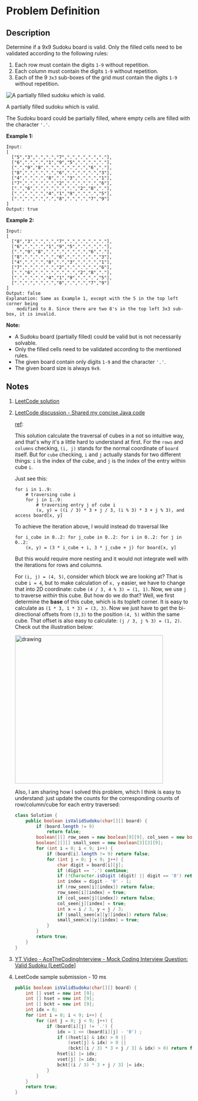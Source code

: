 # Problem Definition

## Description

Determine if a 9x9 Sudoku board is valid. Only the filled cells need to be validated according to the following rules:

1. Each row must contain the digits `1-9` without repetition.
2. Each column must contain the digits `1-9` without repetition.
3. Each of the 9 `3x3` sub-boxes of the grid must contain the digits `1-9` without repetition.

![A partially filled sudoku which is valid.](https://upload.wikimedia.org/wikipedia/commons/thumb/f/ff/Sudoku-by-L2G-20050714.svg/250px-Sudoku-by-L2G-20050714.svg.png)

A partially filled sudoku which is valid.

The Sudoku board could be partially filled, where empty cells are filled with the character `'.'`.

**Example 1:**

```plaintext
Input:
[
  ["5","3",".",".","7",".",".",".","."],
  ["6",".",".","1","9","5",".",".","."],
  [".","9","8",".",".",".",".","6","."],
  ["8",".",".",".","6",".",".",".","3"],
  ["4",".",".","8",".","3",".",".","1"],
  ["7",".",".",".","2",".",".",".","6"],
  [".","6",".",".",".",".","2","8","."],
  [".",".",".","4","1","9",".",".","5"],
  [".",".",".",".","8",".",".","7","9"]
]
Output: true
```

**Example 2:**

```plaintext
Input:
[
  ["8","3",".",".","7",".",".",".","."],
  ["6",".",".","1","9","5",".",".","."],
  [".","9","8",".",".",".",".","6","."],
  ["8",".",".",".","6",".",".",".","3"],
  ["4",".",".","8",".","3",".",".","1"],
  ["7",".",".",".","2",".",".",".","6"],
  [".","6",".",".",".",".","2","8","."],
  [".",".",".","4","1","9",".",".","5"],
  [".",".",".",".","8",".",".","7","9"]
]
Output: false
Explanation: Same as Example 1, except with the 5 in the top left corner being
    modified to 8. Since there are two 8's in the top left 3x3 sub-box, it is invalid.
```

**Note:**

* A Sudoku board (partially filled) could be valid but is not necessarily solvable.
* Only the filled cells need to be validated according to the mentioned rules.
* The given board contain only digits `1-9` and the character `'.'`.
* The given board size is always `9x9`.

## Notes

1. [LeetCode solution](https://leetcode.com/problems/valid-sudoku/solution/)
1. [LeetCode discussion - Shared my concise Java code](https://leetcode.com/problems/valid-sudoku/discuss/15450/Shared-my-concise-Java-code/146624)

    [ref](https://leetcode.com/problems/valid-sudoku/discuss/15450/Shared-my-concise-Java-code/115466):

    This solution calculate the traversal of cubes in a not so intuitive way, and that's why it's a little hard to understand at first. For the `rows` and `columns` checking, `(i, j)` stands for the normal coordinate of `board` itself. But for `cube` checking, `i` and `j` actually stands for two different things: `i` is the index of the cube, and `j` is the index of the entry within cube `i`.

    Just see this:

    ```plaintext
    for i in 1..9:
        # traversing cube i
        for j in 1..9:
            # traversing entry j of cube i
            (x, y) = ((i / 3) * 3 + j / 3, (i % 3) * 3 + j % 3), and access board[x, y]
    ```

    To achieve the iteration above, I would instead do traversal like

    ```plaintext
    for i_cube in 0..2: for j_cube in 0..2: for i in 0..2: for j in 0..2:
        (x, y) = (3 * i_cube + i, 3 * j_cube + j) for board[x, y]
    ```

    But this would require more nesting and it would not integrate well with the iterations for rows and columns.

    For `(i, j) = (4, 5)`, consider which block we are looking at? That is cube `i = 4`, but to make calculation of `x, y` easier, we have to change that into 2D coordinate: cube `(4 / 3, 4 % 3) = (1, 1)`. Now, we use `j` to traverse *within* this cube. But how do we do that? Well, we first determine the **base** of this cube, which is its topleft corner. It is easy to calculate as `(1 * 3, 1 * 3) = (3, 3)`. Now we just have to get the bi-directional offsets from `(3,3)` to the position `(4, 5)` within the same cube. That offset is also easy to calculate: `(j / 3, j % 3) = (1, 2)`. Check out the illustration below:

    <img src="http://i63.tinypic.com/21jponl.png" alt="drawing" width="400px" height="400px"/>

    Also, I am sharing how I solved this problem, which I think is easy to understand: just update the counts for the corresponding counts of row/column/cube for each entry traversed:

    ```java
    class Solution {
        public boolean isValidSudoku(char[][] board) {
            if (board.length != 9)
                return false;
            boolean[][] row_seen = new boolean[9][9], col_seen = new boolean[9][9];
            boolean[][][] small_seen = new boolean[3][3][9];
            for (int i = 0; i < 9; i++) {
                if (board[i].length != 9) return false;
                for (int j = 0; j < 9; j++) {
                    char digit = board[i][j];
                    if (digit == '.') continue;
                    if (!Character.isDigit (digit) || digit == '0') return false;
                    int index = digit - '0' - 1;
                    if (row_seen[i][index]) return false;
                    row_seen[i][index] = true;
                    if (col_seen[j][index]) return false;
                    col_seen[j][index] = true;
                    int x = i / 3, y = j / 3;
                    if (small_seen[x][y][index]) return false;
                    small_seen[x][y][index] = true;
                }
            }
            return true;
        }
    }
    ```

1. [YT Video - AceTheCodingInterview - Mock Coding Interview Question: Valid Sudoku [LeetCode]](https://www.youtube.com/watch?v=i2YKwM9oCcY)
1. LeetCode sample submission - 10 ms

    ```java
    public boolean isValidSudoku(char[][] board) {
        int [] vset = new int [9];
        int [] hset = new int [9];
        int [] bckt = new int [9];
        int idx = 0;
        for (int i = 0; i < 9; i++) {
            for (int j = 0; j < 9; j++) {
                if (board[i][j] != '.') {
                    idx = 1 << (board[i][j] - '0') ;
                    if ((hset[i] & idx) > 0 ||
                        (vset[j] & idx) > 0 ||
                        (bckt[(i / 3) * 3 + j / 3] & idx) > 0) return false;
                    hset[i] |= idx;
                    vset[j] |= idx;
                    bckt[(i / 3) * 3 + j / 3] |= idx;
                }
            }
        }
        return true;
    }
    ```